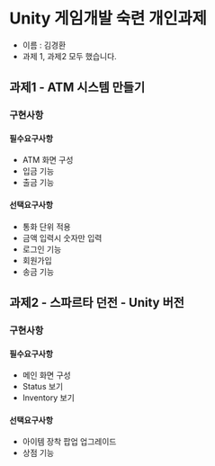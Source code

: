 # Unity 게임개발 숙련 개인과제

- 이름 : 김경환
- 과제 1, 과제2 모두 했습니다.

## 과제1 - ATM 시스템 만들기

### 구현사항
#### 필수요구사항
 - ATM 화면 구성
 - 입금 기능
 - 출금 기능
#### 선택요구사항
 - 통화 단위 적용
 - 금액 입력시 숫자만 입력
 - 로그인 기능
 - 회원가입
 - 송금 기능

## 과제2 - 스파르타 던전 - Unity 버전

### 구현사항
#### 필수요구사항
 - 메인 화면 구성
 - Status 보기
 - Inventory 보기

#### 선택요구사항
 - 아이템 장착 팝업 업그레이드
 - 상점 기능
